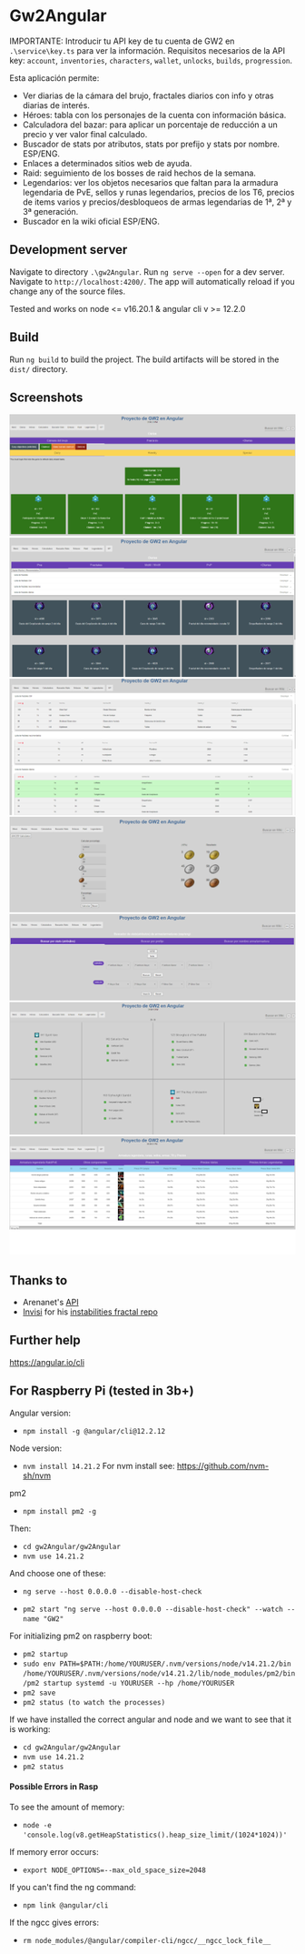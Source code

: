 # Gw2Angular

IMPORTANTE: Introducir tu API key de tu cuenta de GW2 en `.\service\key.ts` para ver la información. Requisitos necesarios de la API key: `account`, `inventories`, `characters`, `wallet`, `unlocks`, `builds`, `progression`.

Esta aplicación permite:
- Ver diarias de la cámara del brujo, fractales diarios con info y otras diarias de interés.
- Héroes: tabla con los personajes de la cuenta con información básica.
- Calculadora del bazar: para aplicar un porcentaje de reducción a un precio y ver valor final calculado.
- Buscador de stats por atributos, stats por prefijo y stats por nombre. ESP/ENG.
- Enlaces a determinados sitios web de ayuda.
- Raid: seguimiento de los bosses de raid hechos de la semana.
- Legendarios: ver los objetos necesarios que faltan para la armadura legendaria de PvE, sellos y runas legendarios, precios de los T6, precios de items varios y precios/desbloqueos de armas legendarias de 1ª, 2ª y 3ª generación.
- Buscador en la wiki oficial ESP/ENG.

## Development server

Navigate to directory `.\gw2Angular`. Run `ng serve --open` for a dev server. Navigate to `http://localhost:4200/`. The app will automatically reload if you change any of the source files.

Tested and works on node <= v16.20.1 & angular cli v >= 12.2.0

## Build

Run `ng build` to build the project. The build artifacts will be stored in the `dist/` directory.

## Screenshots

![Diarias Wizard](./src/assets/imgapp/wizard1.png)
![Diarias Fract PvE](./src/assets/imgapp/frac1.png)
![Diarias Fract PvE](./src/assets/imgapp/frac2.png)
![Calculadora](./src/assets/imgapp/calc.png)
![Buscador Stats](./src/assets/imgapp/stats.png)
![Raid](./src/assets/imgapp/raid.png)
![T6](./src/assets/imgapp/t6.png)

## Thanks to
- Arenanet's [API](https://wiki.guildwars2.com/wiki/API:2)
- [Invisi](https://github.com/Invisi) for his [instabilities fractal repo]([https://github.com/Invisi/gw2-fotm-instabilities])

## Further help

https://angular.io/cli

## For Raspberry Pi (tested in 3b+)
Angular version:
- `npm install -g @angular/cli@12.2.12`

Node version:
- `nvm install 14.21.2` For nvm install see: https://github.com/nvm-sh/nvm

pm2
- `npm install pm2 -g`

Then:
- `cd gw2Angular/gw2Angular`
- `nvm use 14.21.2`

And choose one of these:
- `ng serve --host 0.0.0.0 --disable-host-check`

- `pm2 start "ng serve --host 0.0.0.0 --disable-host-check" --watch --name "GW2"`

For initializing pm2 on raspberry boot:
- `pm2 startup`
- `sudo env PATH=$PATH:/home/YOURUSER/.nvm/versions/node/v14.21.2/bin /home/YOURUSER/.nvm/versions/node/v14.21.2/lib/node_modules/pm2/bin/pm2 startup systemd -u YOURUSER --hp /home/YOURUSER`
- `pm2 save`
- `pm2 status (to watch the processes)`

If we have installed the correct angular and node and we want to see that it is working:
- `cd gw2Angular/gw2Angular`
- `nvm use 14.21.2`
- `pm2 status`

#### Possible Errors in Rasp

To see the amount of memory:
- `node -e 'console.log(v8.getHeapStatistics().heap_size_limit/(1024*1024))'`

If memory error occurs:
- `export NODE_OPTIONS=--max_old_space_size=2048`

If you can't find the ng command:
- `npm link @angular/cli`

If the ngcc gives errors:
- `rm node_modules/@angular/compiler-cli/ngcc/__ngcc_lock_file__`